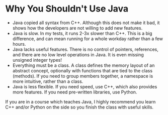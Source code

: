 # Why You Shouldn't Use Java

* Java copied all syntax from C++. Although this does not make it bad, it shows
  how the developers are not willing to add new features.
* Java is slow. In my tests, it runs 2-3x slower than C++. This is a big difference,
  and can mean running for a whole workday rather than a few hours.
* Java lacks useful features. There is no control of pointers, references, and there
  are no low level operations in Java. It is even missing unsigned integer types!
* Everything must be a class. A class defines the memory layout of an abstract concept,
  optionally with functions that are tied to the class (methods). If you need to group
  members together, a namespace is more intuitive, rather than a class.
* Java is less flexible. If you need speed, use C++, which also provides more features. If
  you need pre-written libraries, use Python.

If you are in a course which teaches Java, I highly recommend you learn C++ and/or Python
on the side so you finish the class with useful skills.
